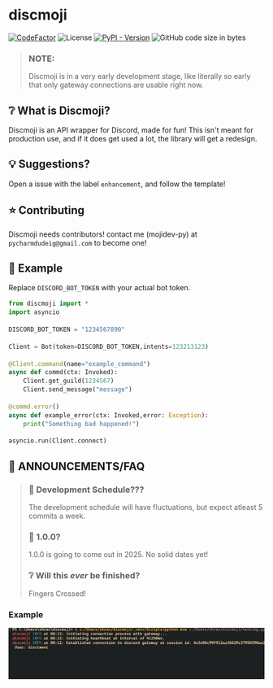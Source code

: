 # discmoji


[![CodeFactor](https://www.codefactor.io/repository/github/mojidev-py/discmoji/badge)](https://www.codefactor.io/repository/github/mojidev-py/discmoji)  ![License](https://img.shields.io/badge/License-MIT-blue?labelColor=gray&style=flat) [![PyPI - Version](https://img.shields.io/pypi/v/discmoji)](https://pypi.org/project/discmoji/)
 ![GitHub code size in bytes](https://img.shields.io/github/languages/code-size/mojidev-py/discmoji)


> ### NOTE:
> Discmoji is in a very early development stage, like literally so early that only gateway connections are usable right now.

## ❔ What is Discmoji?
Discmoji is an API wrapper for Discord, made for fun!
This isn't meant for production use, and if it does get used a lot, the library will get a redesign.

## 💡 Suggestions? 
Open a issue with the label `enhancement`, and follow the template!

## ⭐️ Contributing
Discmoji needs contributors! contact me (mojidev-py) at `pycharmdudeig@gmail.com` to become one!

## 📖 Example
Replace `DISCORD_BOT_TOKEN` with your actual bot token.
```python
from discmoji import *
import asyncio

DISCORD_BOT_TOKEN = "1234567890"

Client = Bot(token=DISCORD_BOT_TOKEN,intents=123213123) 

@Client.command(name="example_command")
async def commd(ctx: Invoked):
    Client.get_guild(1234567)
    Client.send_message("message")

@commd.error()
async def example_error(ctx: Invoked,error: Exception):
    print("Something bad happened!")

asyncio.run(Client.connect)
```
## 📣 ANNOUNCEMENTS/FAQ


>### 🚀 Development Schedule???
>The development schedule will have fluctuations, but expect atleast 5 commits a week.
>###  🤞  1.0.0?
> 1.0.0 is going to come out in 2025. No solid dates yet!
>### ❔ Will this _ever_ be finished?
> Fingers Crossed!

### Example
![Example of how console looks like with discmoji running]({141AA152-BF23-45FA-908B-DFBEB548EB0D}.png)
